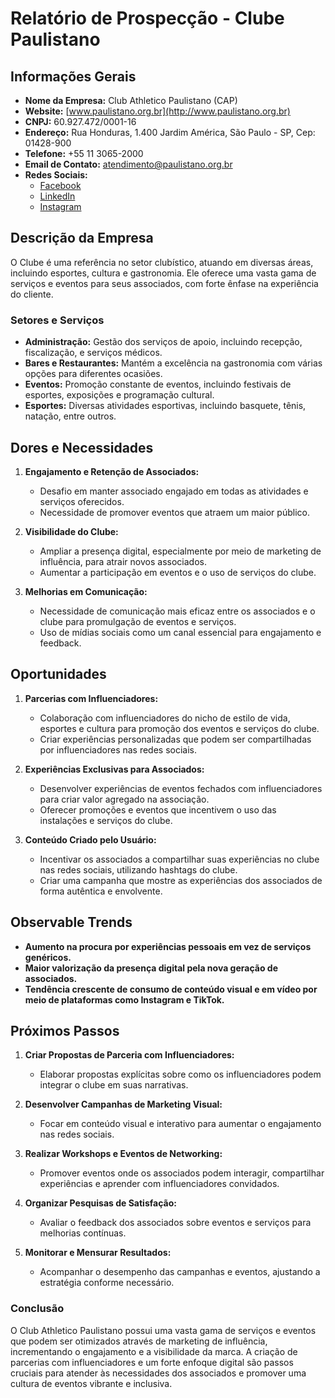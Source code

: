 # Relatório de Prospecção - Clube Paulistano

## Informações Gerais
- **Nome da Empresa:** Club Athletico Paulistano (CAP)
- **Website:** [www.paulistano.org.br](http://www.paulistano.org.br)
- **CNPJ:** 60.927.472/0001-16
- **Endereço:** Rua Honduras, 1.400 Jardim América, São Paulo - SP, Cep: 01428-900
- **Telefone:** +55 11 3065-2000
- **Email de Contato:** atendimento@paulistano.org.br
- **Redes Sociais:**
  - [Facebook](https://www.facebook.com/clubpaulistano)
  - [LinkedIn](https://www.linkedin.com/company/clubathleticopaulistano)
  - [Instagram](https://www.instagram.com/clubathleticopaulistano)

## Descrição da Empresa
O Clube é uma referência no setor clubístico, atuando em diversas áreas, incluindo esportes, cultura e gastronomia. Ele oferece uma vasta gama de serviços e eventos para seus associados, com forte ênfase na experiência do cliente.

### Setores e Serviços
- **Administração:** Gestão dos serviços de apoio, incluindo recepção, fiscalização, e serviços médicos.
- **Bares e Restaurantes:** Mantém a excelência na gastronomia com várias opções para diferentes ocasiões.
- **Eventos:** Promoção constante de eventos, incluindo festivais de esportes, exposições e programação cultural.
- **Esportes:** Diversas atividades esportivas, incluindo basquete, tênis, natação, entre outros.

## Dores e Necessidades
1. **Engajamento e Retenção de Associados:**
   - Desafio em manter associado engajado em todas as atividades e serviços oferecidos.
   - Necessidade de promover eventos que atraem um maior público.

2. **Visibilidade do Clube:**
   - Ampliar a presença digital, especialmente por meio de marketing de influência, para atrair novos associados.
   - Aumentar a participação em eventos e o uso de serviços do clube.

3. **Melhorias em Comunicação:**
   - Necessidade de comunicação mais eficaz entre os associados e o clube para promulgação de eventos e serviços.
   - Uso de mídias sociais como um canal essencial para engajamento e feedback.

## Oportunidades
1. **Parcerias com Influenciadores:**
   - Colaboração com influenciadores do nicho de estilo de vida, esportes e cultura para promoção dos eventos e serviços do clube.
   - Criar experiências personalizadas que podem ser compartilhadas por influenciadores nas redes sociais.

2. **Experiências Exclusivas para Associados:**
   - Desenvolver experiências de eventos fechados com influenciadores para criar valor agregado na associação.
   - Oferecer promoções e eventos que incentivem o uso das instalações e serviços do clube.

3. **Conteúdo Criado pelo Usuário:**
   - Incentivar os associados a compartilhar suas experiências no clube nas redes sociais, utilizando hashtags do clube.
   - Criar uma campanha que mostre as experiências dos associados de forma autêntica e envolvente.

## Observable Trends
- **Aumento na procura por experiências pessoais em vez de serviços genéricos.**
- **Maior valorização da presença digital pela nova geração de associados.**
- **Tendência crescente de consumo de conteúdo visual e em vídeo por meio de plataformas como Instagram e TikTok.**

## Próximos Passos 
1. **Criar Propostas de Parceria com Influenciadores:**
   - Elaborar propostas explícitas sobre como os influenciadores podem integrar o clube em suas narrativas.

2. **Desenvolver Campanhas de Marketing Visual:**
   - Focar em conteúdo visual e interativo para aumentar o engajamento nas redes sociais.

3. **Realizar Workshops e Eventos de Networking:**
   - Promover eventos onde os associados podem interagir, compartilhar experiências e aprender com influenciadores convidados.

4. **Organizar Pesquisas de Satisfação:**
   - Avaliar o feedback dos associados sobre eventos e serviços para melhorias contínuas.

5. **Monitorar e Mensurar Resultados:**
   - Acompanhar o desempenho das campanhas e eventos, ajustando a estratégia conforme necessário.

### Conclusão
O Club Athletico Paulistano possui uma vasta gama de serviços e eventos que podem ser otimizados através de marketing de influência, incrementando o engajamento e a visibilidade da marca. A criação de parcerias com influenciadores e um forte enfoque digital são passos cruciais para atender às necessidades dos associados e promover uma cultura de eventos vibrante e inclusiva.